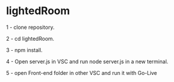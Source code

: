 # lightedRoom
1 -  clone repository.

2 - cd lightedRoom.

3 - npm install.

4 - Open server.js in VSC and run node server.js in a new terminal.

5 - open Front-end folder in other VSC and run it with Go-Live
